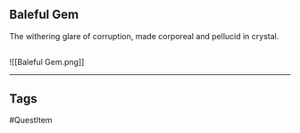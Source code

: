 ## Baleful Gem
The withering glare of corruption, made
corporeal and pellucid in crystal.
## 
![[Baleful Gem.png]]

---
## Tags
#QuestItem
